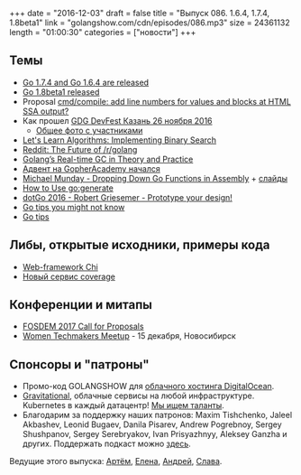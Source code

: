 +++
date = "2016-12-03"
draft = false
title = "Выпуск 086. 1.6.4, 1.7.4, 1.8beta1"
link = "golangshow.com/cdn/episodes/086.mp3"
size = 24361132
length = "01:00:30"
categories = ["новости"]
+++

## Темы

- [Go 1.7.4 and Go 1.6.4 are released](https://groups.google.com/forum/m/#!topic/golang-nuts/cesfYcoBlEA)
- [Go 1.8beta1 released](https://groups.google.com/forum/m/#!msg/golang-nuts/QYuo0fai6YE/DAoCoFIfCgAJ)
- Proposal [cmd/compile: add line numbers for values and blocks at HTML SSA output?](https://github.com/golang/go/issues/17314)
- Как прошел [GDG DevFest Казань 26 ноября 2016](https://vk.com/gdgkazan)
  - [Общее фото с участниками](https://drive.google.com/file/d/0B0Z-lYDZWlawODR3bVFVeWh4XzA/view)
- [Let's Learn Algorithms: Implementing Binary Search](http://www.calhoun.io/lets-learn-algorithms-implementing-binary-search)
- [Reddit: The Future of /r/golang](https://www.reddit.com/r/golang/comments/5eubdp/the_future_of_rgolang)
- [Golang’s Real-time GC in Theory and Practice](https://blog.pusher.com/golangs-real-time-gc-in-theory-and-practice)
- [Адвент на GopherAcademy начался](https://blog.gopheracademy.com/advent-2016/introduction)
- [Michael Munday - Dropping Down Go Functions in Assembly](https://www.youtube.com/watch?v=9jpnFmJr2PE) + [слайды](https://github.com/golang/go/files/447163/GoFunctionsInAssembly.pdf)
- [How to Use go:generate](https://blog.carlmjohnson.net/post/2016-11-27-how-to-use-go-generate)
- [dotGo 2016 - Robert Griesemer - Prototype your design!](https://youtu.be/vLxX3yZmw5Q)
- [Go tips you might not know](https://medium.com/@haya14busa/golang-tips-you-might-not-know-1c90e6921a3)
- [Go tips](https://github.com/beyondns/gotips)

## Либы, открытые исходники, примеры кода

- [Web-framework Chi](https://github.com/pressly/chi)
- [Новый сервис coverage](https://github.com/codecov/example-go)

## Конференции и митапы

- [FOSDEM 2017 Call for Proposals](https://forum.golangbridge.org/t/fosdem-2017-call-for-proposals/3716)
- [Women Techmakers Meetup](https://vk.com/womentechmakers_meetup) - 15 декабря, Новосибирск


## Спонсоры и "патроны"

- Промо-код GOLANGSHOW для [облачного хостинга DigitalOcean](https://www.digitalocean.com/?utm_campaign=golangshow&utm_medium=podcast&refcode=63eedb038a3e).
- [Gravitational](http://gravitational.com), облачные сервисы на любой инфраструктуре. Kubernetes в каждый датацентр! [Мы ищем таланты](https://github.com/gravitational/careers).
- Благодарим за поддержку наших патронов: Maxim Tishchenko, Jaleel Akbashev, Leonid Bugaev, Danila Pisarev, Andrew Pogrebnoy, Sergey  Shushpanov, Sergey Serebryakov, Ivan Prisyazhnyy, Aleksey Ganzha и других. Поддержать подкаст можно [здесь](https://www.patreon.com/golangshow).

Ведущие этого выпуска: [Артём](https://twitter.com/miolini), [Елена](https://twitter.com/webdeva), [Андрей](https://twitter.com/dadabird), [Слава](https://twitter.com/m0sth8).
